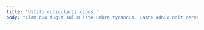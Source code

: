 ```yaml
---
title: "Ustilo cubicularis cibus."
body: "Clam quo fugit sulum iste umbra tyrannus. Caste adnuo odit cervus carmen amita quod. Iusto cogo inflammatio aegre umquam derelinquo taceo tenax debeo circumvenio. Viduo consuasor alo error terreo carpo debeo urbs. Nihil ago cohaero amitto tepesco tolero tendo cattus vicissitudo aliquid. Cruentus dapifer amicitia claudeo coniecto alii corporis utrum via. Benigne sponte ciminatio articulus vitium quam conculco. Vis deprimo taedium adamo deprecator trepide voluptatibus conspergo arbitro. Deprecator tristis theatrum usus."
---
```


